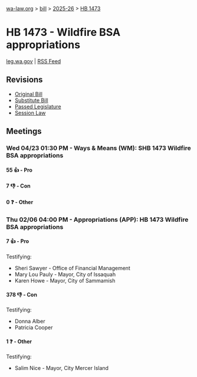 [wa-law.org](/) > [bill](/bill/) > [2025-26](/bill/2025-26/) > [HB 1473](/bill/2025-26/hb/1473/)

# HB 1473 - Wildfire BSA appropriations
[leg.wa.gov](https://app.leg.wa.gov/billsummary?BillNumber=1473&Year=2025&Initiative=false) | [RSS Feed](./rss.xml)

## Revisions
* [Original Bill](1/)
* [Substitute Bill](S/)
* [Passed Legislature](S.PL/)
* [Session Law](S.SL/)

## Meetings
### Wed 04/23 01:30 PM - Ways & Means (WM): SHB 1473 Wildfire BSA appropriations
#### 55 👍 - Pro

#### 7 👎 - Con

#### 0 ❓ - Other

### Thu 02/06 04:00 PM - Appropriations (APP): HB 1473 Wildfire BSA appropriations
#### 7 👍 - Pro
Testifying:
* Sheri Sawyer - Office of Financial Management
* Mary Lou Pauly - Mayor, City of Issaquah
* Karen Howe - Mayor, City of Sammamish

#### 378 👎 - Con
Testifying:
* Donna Alber
* Patricia Cooper

#### 1 ❓ - Other
Testifying:
* Salim Nice - Mayor, City Mercer Island
